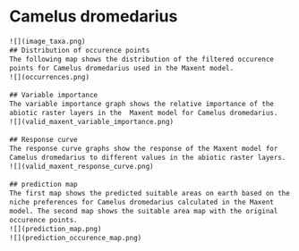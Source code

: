 # Camelus dromedarius 
    ![](image_taxa.png) 
    ## Distribution of occurence points 
    The following map shows the distribution of the filtered occurence points for Camelus dromedarius used in the Maxent model. 
    ![](occurrences.png)
    
    ## Variable importance 
    The variable importance graph shows the relative importance of the abiotic raster layers in the  Maxent model for Camelus dromedarius. 
    ![](valid_maxent_variable_importance.png)
    
    ## Response curve 
    The response curve graphs show the response of the Maxent model for Camelus dromedarius to different values in the abiotic raster layers. 
    ![](valid_maxent_response_curve.png)
    
    ## prediction map 
    The first map shows the predicted suitable areas on earth based on the niche preferences for Camelus dromedarius calculated in the Maxent model. The second map shows the suitable area map with the original occurence points. 
    ![](prediction_map.png)
    ![](prediction_occurence_map.png)
    
